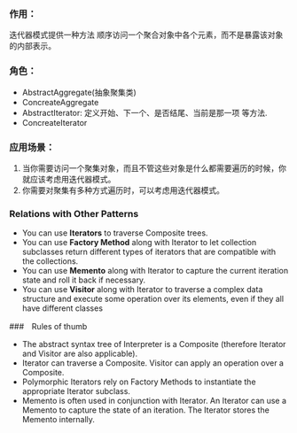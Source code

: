 ### 作用：
迭代器模式提供一种方法 顺序访问一个聚合对象中各个元素，而不是暴露该对象的内部表示。

### 角色：
* AbstractAggregate(抽象聚集类)
* ConcreateAggregate
* AbstractIterator: 定义开始、下一个、是否结尾、当前是那一项 等方法.
* ConcreateIterator

### 应用场景：
1. 当你需要访问一个聚集对象，而且不管这些对象是什么都需要遍历的时候，你就应该考虑用迭代器模式。
2. 你需要对聚集有多种方式遍历时，可以考虑用迭代器模式。


###  Relations with Other Patterns
* You can use **Iterators** to traverse Composite trees.
* You can use **Factory Method** along with Iterator to let collection subclasses return different types of iterators that are compatible with the collections.
* You can use **Memento** along with Iterator to capture the current iteration state and roll it back if necessary.
* You can use **Visitor** along with Iterator to traverse a complex data structure and execute some operation over its elements, even if they all have different classes

###　Rules of thumb
* The abstract syntax tree of Interpreter is a Composite (therefore Iterator and Visitor are also applicable).
* Iterator can traverse a Composite. Visitor can apply an operation over a Composite.
* Polymorphic Iterators rely on Factory Methods to instantiate the appropriate Iterator subclass.
* Memento is often used in conjunction with Iterator. An Iterator can use a Memento to capture the state of an iteration. The Iterator stores the Memento internally.